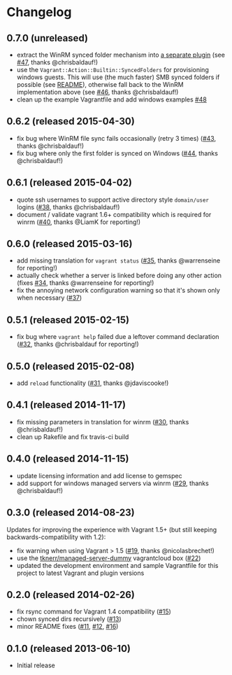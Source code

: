 
# Changelog

## 0.7.0 (unreleased)

* extract the WinRM synced folder mechanism into [a separate plugin](https://github.com/Cimpress-MCP/vagrant-winrm-syncedfolders) (see [#47](https://github.com/tknerr/vagrant-managed-servers/pull/47), thanks @chrisbaldauf!)
* use the `Vagrant::Action::Builtin::SyncedFolders` for provisioning windows guests. This will use (the much faster) SMB synced folders if possible (see [README](https://github.com/tknerr/vagrant-managed-servers#synced-folders-windows)), otherwise fall back to the WinRM implementation above (see [#46](https://github.com/tknerr/vagrant-managed-servers/issues/46), thanks @chrisbaldauf!)
* clean up the example Vagrantfile and add windows examples [#48](https://github.com/tknerr/vagrant-managed-servers/pull/48)

## 0.6.2 (released 2015-04-30)

* fix bug where WinRM file sync fails occasionally (retry 3 times) ([#43](https://github.com/tknerr/vagrant-managed-servers/issues/43), thanks @chrisbaldauf!)
* fix bug where only the first folder is synced on Windows ([#44](https://github.com/tknerr/vagrant-managed-servers/issues/44), thanks @chrisbaldauf!)

## 0.6.1 (released 2015-04-02)

* quote ssh usernames to support active directory style `domain/user` logins ([#38](https://github.com/tknerr/vagrant-managed-servers/issues/38), thanks @chrisbaldauf!)
* document / validate vagrant 1.6+ compatibility which is required for winrm ([#40](https://github.com/tknerr/vagrant-managed-servers/issues/40), thanks @LiamK for reporting!)

## 0.6.0 (released 2015-03-16)

* add missing translation for `vagrant status` ([#35](https://github.com/tknerr/vagrant-managed-servers/issues/35), thanks @warrenseine for reporting!)
* actually check whether a server is linked before doing any other action (fixes [#34](https://github.com/tknerr/vagrant-managed-servers/issues/34), thanks @warrenseine for reporting!)
* fix the annoying network configuration warning so that it's shown only when necessary ([#37](https://github.com/tknerr/vagrant-managed-servers/pull/37))

## 0.5.1 (released 2015-02-15)

* fix bug where `vagrant help` failed due a leftover command declaration ([#32](https://github.com/tknerr/vagrant-managed-servers/pull/32), thanks @chrisbaldauf for reporting!)

## 0.5.0 (released 2015-02-08)

* add `reload` functionality ([#31](https://github.com/tknerr/vagrant-managed-servers/pull/31), thanks @jdaviscooke!)

## 0.4.1 (released 2014-11-17)

* fix missing parameters in translation for winrm ([#30](https://github.com/tknerr/vagrant-managed-servers/pull/30), thanks @chrisbaldauf!)
* clean up Rakefile and fix travis-ci build

## 0.4.0 (released 2014-11-15)

* update licensing information and add license to gemspec
* add support for windows managed servers via winrm ([#29](https://github.com/tknerr/vagrant-managed-servers/pull/29), thanks @chrisbaldauf!)

## 0.3.0 (released 2014-08-23)

Updates for improving the experience with Vagrant 1.5+ (but still keeping backwards-compatibility with 1.2):

* fix warning when using Vagrant > 1.5 ([#19](https://github.com/tknerr/vagrant-managed-servers/issues/19), thanks @nicolasbrechet!)
* use the [tknerr/managed-server-dummy](https://vagrantcloud.com/tknerr/managed-server-dummy) vagrantcloud box ([#22](https://github.com/tknerr/vagrant-managed-servers/pull/22))
* updated the development environment and sample Vagrantfile for this project to latest Vagrant and plugin versions

## 0.2.0 (released 2014-02-26)

* fix rsync command for Vagrant 1.4 compatibility ([#15](https://github.com/tknerr/vagrant-managed-servers/issues/15))
* chown synced dirs recursively ([#13](https://github.com/tknerr/vagrant-managed-servers/issues/13))
* minor README fixes ([#11](https://github.com/tknerr/vagrant-managed-servers/issues/11), [#12](https://github.com/tknerr/vagrant-managed-servers/issues/12), [#16](https://github.com/tknerr/vagrant-managed-servers/issues/16))

## 0.1.0 (released 2013-06-10)

* Initial release
